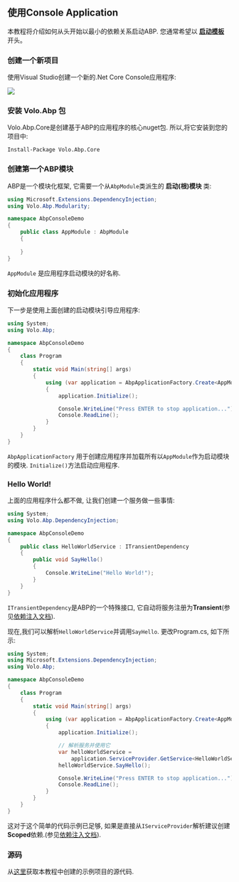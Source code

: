 ﻿## 使用Console Application

本教程将介绍如何从头开始以最小的依赖关系启动ABP. 您通常希望以 **[启动模板](https://abp.io/Templates)** 开头。

### 创建一个新项目

使用Visual Studio创建一个新的.Net Core Console应用程序:

![](images/create-new-net-core-console-application.png)

### 安装 Volo.Abp 包

Volo.Abp.Core是创建基于ABP的应用程序的核心nuget包. 所以,将它安装到您的项目中:

````
Install-Package Volo.Abp.Core
````

### 创建第一个ABP模块

ABP是一个模块化框架, 它需要一个从``AbpModule``类派生的 **启动(根)模块** 类:

````C#
using Microsoft.Extensions.DependencyInjection;
using Volo.Abp.Modularity;

namespace AbpConsoleDemo
{
    public class AppModule : AbpModule
    {
        
    }
}
````

``AppModule`` 是应用程序启动模块的好名称.

### 初始化应用程序

下一步是使用上面创建的启动模块引导应用程序:

````C#
using System;
using Volo.Abp;

namespace AbpConsoleDemo
{
    class Program
    {
        static void Main(string[] args)
        {
            using (var application = AbpApplicationFactory.Create<AppModule>())
            {
                application.Initialize();

                Console.WriteLine("Press ENTER to stop application...");
                Console.ReadLine();
            }
        }
    }
}

````

``AbpApplicationFactory`` 用于创建应用程序并加载所有以``AppModule``作为启动模块的模块. ``Initialize()``方法启动应用程序.

### Hello World!

上面的应用程序什么都不做, 让我们创建一个服务做一些事情:

````C#
using System;
using Volo.Abp.DependencyInjection;

namespace AbpConsoleDemo
{
    public class HelloWorldService : ITransientDependency
    {
        public void SayHello()
        {
            Console.WriteLine("Hello World!");
        }
    }
}

````

``ITransientDependency``是ABP的一个特殊接口, 它自动将服务注册为**Transient**(参见[依赖注入文档](Dependency-Injection.md)).

现在,我们可以解析``HelloWorldService``并调用``SayHello``. 更改Program.cs, 如下所示:

````C#
using System;
using Microsoft.Extensions.DependencyInjection;
using Volo.Abp;

namespace AbpConsoleDemo
{
    class Program
    {
        static void Main(string[] args)
        {
            using (var application = AbpApplicationFactory.Create<AppModule>())
            {
                application.Initialize();

                // 解析服务并使用它
                var helloWorldService = 
                    application.ServiceProvider.GetService<HelloWorldService>();
                helloWorldService.SayHello();

                Console.WriteLine("Press ENTER to stop application...");
                Console.ReadLine();
            }
        }
    }
}
````

这对于这个简单的代码示例已足够, 如果是直接从``IServiceProvider``解析建议创建**Scoped**依赖.(参见[依赖注入文档](Dependency-Injection.md)).

### 源码

从[这里](../samples/BasicConsoleApplication)获取本教程中创建的示例项目的源代码.